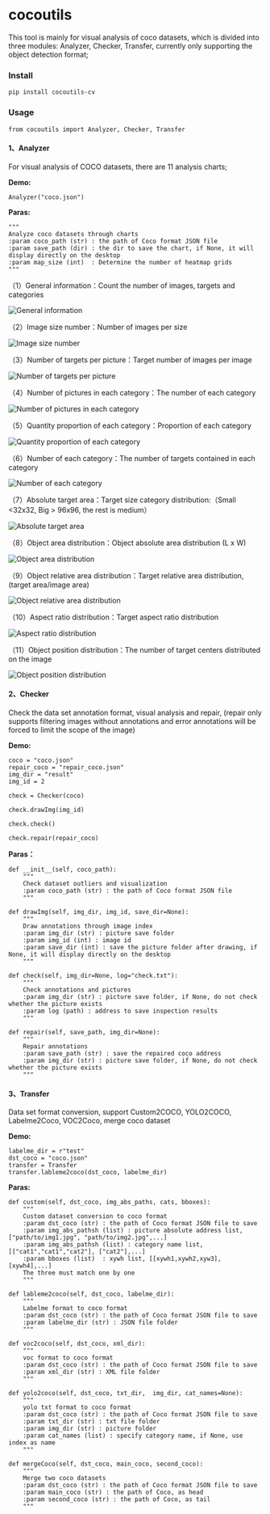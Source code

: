 

# cocoutils

This tool is mainly for visual analysis of coco datasets, which is divided into three modules: Analyzer, Checker, Transfer, currently only supporting the object detection format;

### Install

```
pip install cocoutils-cv
```



### Usage

```
from cocoutils import Analyzer, Checker, Transfer
```



#### 1、**Analyzer**

For visual analysis of COCO datasets, there are 11 analysis charts;

**Demo:**

```
Analyzer("coco.json")
```

**Paras:**

    """
    Analyze coco datasets through charts
    :param coco_path (str) : the path of Coco format JSON file
    :param save_path (dir) : the dir to save the chart, if None, it will display directly on the desktop
    :param map_size (int)  : Determine the number of heatmap grids
    """

（1）General information：Count the number of images, targets and categories

![General information](https://github.com/Rayson2020-8/cocodataset-utils/tree/main/analysis_result/General_information.jpg)

（2）Image size number：Number of images per size

![Image size number](https://github.com/Rayson2020-8/cocodataset-utils/tree/main/analysis_result/Image_size_number.jpg)

（3）Number of targets per picture：Target number of images per image

![Number of targets per picture](https://github.com/Rayson2020-8/cocodataset-utils/tree/main/analysis_result/Number_of_targets_per_picture.jpg)

（4）Number of pictures in each category：The number of each category

![Number of pictures in each category](https://github.com/Rayson2020-8/cocodataset-utils/tree/main/analysis_result/Number_of_pictures_in_each_category.jpg)

（5）Quantity proportion of each category：Proportion of each category

![Quantity proportion of each category](https://github.com/Rayson2020-8/cocodataset-utils/tree/main/analysis_result/Quantity_proportion_of_each_category.jpg)

（6）Number of each category：The number of targets contained in each category

![Number of each category](https://github.com/Rayson2020-8/cocodataset-utils/tree/main/analysis_result/Number_of_each_category.jpg)

（7）Absolute target area：Target size category distribution:（Small <32x32, Big > 96x96, the rest is medium）

![Absolute target area](https://github.com/Rayson2020-8/cocodataset-utils/tree/main/analysis_result/Absolute_target_area.jpg)

（8）Object area distribution：Object absolute area distribution (L x W)

![Object area distribution](https://github.com/Rayson2020-8/cocodataset-utils/tree/main/analysis_result/Object_area_distribution.jpg)

（9）Object relative area distribution：Target relative area distribution, (target area/image area)

![Object relative area distribution](https://github.com/Rayson2020-8/cocodataset-utils/tree/main/analysis_result/Object_relative_area_distribution.jpg)

（10）Aspect ratio distribution：Target aspect ratio distribution

![Aspect ratio distribution](https://github.com/Rayson2020-8/cocodataset-utils/tree/main/analysis_result/Aspect_ratio_distribution.jpg)

（11）Object position distribution：The number of target centers distributed on the image

![Object position distribution](https://github.com/Rayson2020-8/cocodataset-utils/tree/main/analysis_result/Object_position_distribution.jpg)



#### 2、**Checker**

Check the data set annotation format, visual analysis and repair, (repair only supports filtering images without annotations and error annotations will be forced to limit the scope of the image)

**Demo:**

```
coco = "coco.json"
repair_coco = "repair_coco.json"
img_dir = "result"
img_id = 2

check = Checker(coco)

check.drawImg(img_id)

check.check()

check.repair(repair_coco)
```

**Paras：**

```
def __init__(self, coco_path):
    """
    Check dataset outliers and visualization
    :param coco_path (str) : the path of Coco format JSON file
    """
```

```
def drawImg(self, img_dir, img_id, save_dir=None):
    """
    Draw annotations through image index
    :param img_dir (str) : picture save folder
    :param img_id (int) : image id
    :param save_dir (int) : save the picture folder after drawing, if None, it will display directly on the desktop
    """
```

```
def check(self, img_dir=None, log="check.txt"):
    """
    Check annotations and pictures
    :param img_dir (str) : picture save folder, if None, do not check whether the picture exists
    :param log (path) : address to save inspection results
    """
```

```：：
def repair(self, save_path, img_dir=None):
    """
    Repair annotations
    :param save_path (str) : save the repaired coco address
    :param img_dir (str) : picture save folder, if None, do not check whether the picture exists
    """
```





#### 3、**Transfer**

Data set format conversion, support Custom2COCO, YOLO2COCO, Labelme2Coco, VOC2Coco, merge coco dataset

**Demo:**

```
labelme_dir = r"test"
dst_coco = "coco.json"
transfer = Transfer
transfer.lableme2coco(dst_coco, labelme_dir)
```

**Paras:**

```
def custom(self, dst_coco, img_abs_paths, cats, bboxes):
    """
    Custom dataset conversion to coco format
    :param dst_coco (str) : the path of Coco format JSON file to save
    :param img_abs_pathsh (list) : picture absolute address list, ["path/to/img1.jpg", "path/to/img2.jpg",...]
    :param img_abs_pathsh (list) : category name list, [["cat1","cat1","cat2"], ["cat2"],...]
    :param bboxes (list)  : xywh list, [[xywh1,xywh2,xyw3], [xywh4],...]
    The three must match one by one
    """
```

```
def lableme2coco(self, dst_coco, labelme_dir):
    """
    Labelme format to coco format
    :param dst_coco (str) : the path of Coco format JSON file to save
    :param labelme_dir (str) : JSON file folder
    """
```

```
def voc2coco(self, dst_coco, xml_dir):
    """
    voc format to coco format
    :param dst_coco (str) : the path of Coco format JSON file to save
    :param xml_dir (str) : XML file folder
    """
```

```
def yolo2coco(self, dst_coco, txt_dir,  img_dir, cat_names=None):
    """
    yolo txt format to coco format
    :param dst_coco (str) : the path of Coco format JSON file to save
    :param txt_dir (str) : txt file folder
    :param img_dir (str) : picture folder
    :param cat_names (list) : specify category name, if None, use index as name
    """
```

```
def mergeCoco(self, dst_coco, main_coco, second_coco):
    """
    Merge two coco datasets
    :param dst_coco (str) : the path of Coco format JSON file to save
    :param main_coco (str) : the path of Coco, as head
    :param second_coco (str) : the path of Coco, as tail
    """
```

